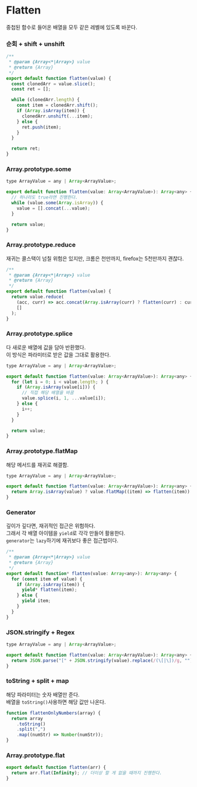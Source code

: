 # Flatten

중첩된 함수로 들어온 배열을 모두 같은 레벨에 있도록 바꾼다.

### 순회 + shift + unshift

```javascript
/**
 * @param {Array<*|Array>} value
 * @return {Array}
 */
export default function flatten(value) {
  const clonedArr = value.slice();
  const ret = [];

  while (clonedArr.length) {
    const item = clonedArr.shift();
    if (Array.isArray(item)) {
      clonedArr.unshift(...item);
    } else {
      ret.push(item);
    }
  }

  return ret;
}
```

### Array.prototype.some

```javascript
type ArrayValue = any | Array<ArrayValue>;

export default function flatten(value: Array<ArrayValue>): Array<any> {
  // 하나라도 true라면 진행한다.
  while (value.some(Array.isArray)) {
    value = [].concat(...value);
  }

  return value;
}
```

### Array.prototype.reduce

재귀는 콜스택이 넘칠 위험은 있지만, 크롬은 천만까지, firefox는 5천만까지 괜찮다.

```javascript
/**
 * @param {Array<*|Array>} value
 * @return {Array}
 */
export default function flatten(value) {
  return value.reduce(
    (acc, curr) => acc.concat(Array.isArray(curr) ? flatten(curr) : curr),
    []
  );
}
```

### Array.prototype.splice

다 새로운 배열에 값을 담아 반환했다. <br />
이 방식은 파라미터로 받은 값을 그대로 활용한다.

```javascript
type ArrayValue = any | Array<ArrayValue>;

export default function flatten(value: Array<ArrayValue>): Array<any> {
  for (let i = 0; i < value.length; ) {
    if (Array.isArray(value[i])) {
      // 직접 해당 배열을 바꿈
      value.splice(i, 1, ...value[i]);
    } else {
      i++;
    }
  }

  return value;
}
```

### Array.prototype.flatMap

해당 메서드를 재귀로 해결함.

```javascript
type ArrayValue = any | Array<ArrayValue>;

export default function flatten(value: Array<ArrayValue>): Array<any> {
  return Array.isArray(value) ? value.flatMap((item) => flatten(item)) : value;
}
```

### Generator

깊이가 깊다면, 재귀적인 접근은 위험하다. <br />
그래서 각 배열 아이템을 `yield`로 각각 만들어 활용한다. <br />
`generator`는 `lazy`하기에 재귀보다 좋은 접근법이다.

```javascript
/**
 * @param {Array<*|Array>} value
 * @return {Array}
 */
export default function* flatten(value: Array<any>): Array<any> {
  for (const item of value) {
    if (Array.isArray(item)) {
      yield* flatten(item);
    } else {
      yield item;
    }
  }
}
```

### JSON.stringify + Regex

```javascript
type ArrayValue = any | Array<ArrayValue>;

export default function flatten(value: Array<ArrayValue>): Array<any> {
  return JSON.parse("[" + JSON.stringify(value).replace(/(\[|\])/g, "") + "]");
}
```

### toString + split + map

해당 파라미터는 숫자 배열만 준다. <br />
배열을 `toString()`사용하면 해당 값만 나온다.

```javascript
function flattenOnlyNumbers(array) {
  return array
    .toString()
    .split(",")
    .map((numStr) => Number(numStr));
}
```

### Array.prototype.flat

```javascript
export default function flatten(arr) {
  return arr.flat(Infinity); // 더이상 할 게 없을 때까지 진행한다.
}
```
